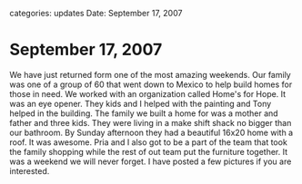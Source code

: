 categories: updates
Date: September 17, 2007

# September 17, 2007
 

We have just returned form one of the most amazing weekends.  Our family was one
of a group of 60 that went down to Mexico to help build homes for those in need.
We worked with an organization called Home's for Hope.  It was an eye opener.
They kids and I helped with the painting and Tony helped in the building.  The
family we built a home for was a mother and father and three kids.  They were
living in a make shift shack no bigger than our bathroom.  By Sunday afternoon
they had a beautiful 16x20 home with a roof.  It was awesome.  Pria and I also
got to be a part of the team that took the family shopping while the rest of out
team put the furniture together.  It was a weekend we will never forget.  I have
posted a few pictures if you are interested.
